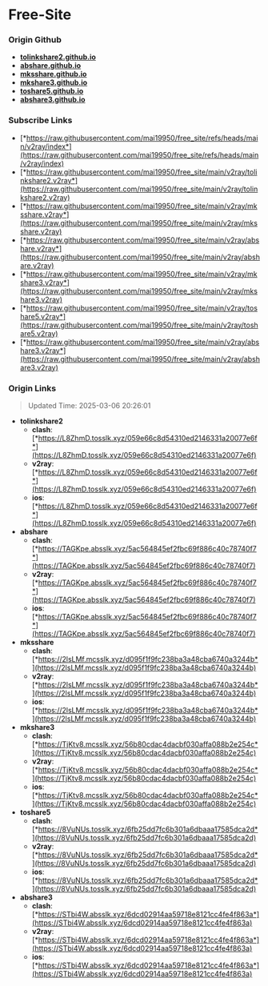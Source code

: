 # Free-Site

### Origin Github

- [**tolinkshare2.github.io**](https://github.com/tolinkshare2/tolinkshare2.github.io)
- [**abshare.github.io**](https://github.com/abshare/abshare.github.io)
- [**mksshare.github.io**](https://github.com/mksshare/mksshare.github.io)
- [**mkshare3.github.io**](https://github.com/mkshare3/mkshare3.github.io)
- [**toshare5.github.io**](https://github.com/toshare5/toshare5.github.io)
- [**abshare3.github.io**](https://github.com/abshare3/abshare3.github.io)

### Subscribe Links

- [*https://raw.githubusercontent.com/mai19950/free_site/refs/heads/main/v2ray/index*](https://raw.githubusercontent.com/mai19950/free_site/refs/heads/main/v2ray/index)
- [*https://raw.githubusercontent.com/mai19950/free_site/main/v2ray/tolinkshare2.v2ray*](https://raw.githubusercontent.com/mai19950/free_site/main/v2ray/tolinkshare2.v2ray)
- [*https://raw.githubusercontent.com/mai19950/free_site/main/v2ray/mksshare.v2ray*](https://raw.githubusercontent.com/mai19950/free_site/main/v2ray/mksshare.v2ray)
- [*https://raw.githubusercontent.com/mai19950/free_site/main/v2ray/abshare.v2ray*](https://raw.githubusercontent.com/mai19950/free_site/main/v2ray/abshare.v2ray)
- [*https://raw.githubusercontent.com/mai19950/free_site/main/v2ray/mkshare3.v2ray*](https://raw.githubusercontent.com/mai19950/free_site/main/v2ray/mkshare3.v2ray)
- [*https://raw.githubusercontent.com/mai19950/free_site/main/v2ray/toshare5.v2ray*](https://raw.githubusercontent.com/mai19950/free_site/main/v2ray/toshare5.v2ray)
- [*https://raw.githubusercontent.com/mai19950/free_site/main/v2ray/abshare3.v2ray*](https://raw.githubusercontent.com/mai19950/free_site/main/v2ray/abshare3.v2ray)

### Origin Links

> Updated Time: 2025-03-06 20:26:01

- **tolinkshare2**
  - **clash**: [*https://L8ZhmD.tosslk.xyz/059e66c8d54310ed2146331a20077e6f*](https://L8ZhmD.tosslk.xyz/059e66c8d54310ed2146331a20077e6f)
  - **v2ray**: [*https://L8ZhmD.tosslk.xyz/059e66c8d54310ed2146331a20077e6f*](https://L8ZhmD.tosslk.xyz/059e66c8d54310ed2146331a20077e6f)
  - **ios**: [*https://L8ZhmD.tosslk.xyz/059e66c8d54310ed2146331a20077e6f*](https://L8ZhmD.tosslk.xyz/059e66c8d54310ed2146331a20077e6f)
- **abshare**
  - **clash**: [*https://TAGKpe.absslk.xyz/5ac564845ef2fbc69f886c40c78740f7*](https://TAGKpe.absslk.xyz/5ac564845ef2fbc69f886c40c78740f7)
  - **v2ray**: [*https://TAGKpe.absslk.xyz/5ac564845ef2fbc69f886c40c78740f7*](https://TAGKpe.absslk.xyz/5ac564845ef2fbc69f886c40c78740f7)
  - **ios**: [*https://TAGKpe.absslk.xyz/5ac564845ef2fbc69f886c40c78740f7*](https://TAGKpe.absslk.xyz/5ac564845ef2fbc69f886c40c78740f7)
- **mksshare**
  - **clash**: [*https://2lsLMf.mcsslk.xyz/d095f1f9fc238ba3a48cba6740a3244b*](https://2lsLMf.mcsslk.xyz/d095f1f9fc238ba3a48cba6740a3244b)
  - **v2ray**: [*https://2lsLMf.mcsslk.xyz/d095f1f9fc238ba3a48cba6740a3244b*](https://2lsLMf.mcsslk.xyz/d095f1f9fc238ba3a48cba6740a3244b)
  - **ios**: [*https://2lsLMf.mcsslk.xyz/d095f1f9fc238ba3a48cba6740a3244b*](https://2lsLMf.mcsslk.xyz/d095f1f9fc238ba3a48cba6740a3244b)
- **mkshare3**
  - **clash**: [*https://TjKtv8.mcsslk.xyz/56b80cdac4dacbf030affa088b2e254c*](https://TjKtv8.mcsslk.xyz/56b80cdac4dacbf030affa088b2e254c)
  - **v2ray**: [*https://TjKtv8.mcsslk.xyz/56b80cdac4dacbf030affa088b2e254c*](https://TjKtv8.mcsslk.xyz/56b80cdac4dacbf030affa088b2e254c)
  - **ios**: [*https://TjKtv8.mcsslk.xyz/56b80cdac4dacbf030affa088b2e254c*](https://TjKtv8.mcsslk.xyz/56b80cdac4dacbf030affa088b2e254c)
- **toshare5**
  - **clash**: [*https://8VuNUs.tosslk.xyz/6fb25dd7fc6b301a6dbaaa17585dca2d*](https://8VuNUs.tosslk.xyz/6fb25dd7fc6b301a6dbaaa17585dca2d)
  - **v2ray**: [*https://8VuNUs.tosslk.xyz/6fb25dd7fc6b301a6dbaaa17585dca2d*](https://8VuNUs.tosslk.xyz/6fb25dd7fc6b301a6dbaaa17585dca2d)
  - **ios**: [*https://8VuNUs.tosslk.xyz/6fb25dd7fc6b301a6dbaaa17585dca2d*](https://8VuNUs.tosslk.xyz/6fb25dd7fc6b301a6dbaaa17585dca2d)
- **abshare3**
  - **clash**: [*https://STbi4W.absslk.xyz/6dcd02914aa59718e8121cc4fe4f863a*](https://STbi4W.absslk.xyz/6dcd02914aa59718e8121cc4fe4f863a)
  - **v2ray**: [*https://STbi4W.absslk.xyz/6dcd02914aa59718e8121cc4fe4f863a*](https://STbi4W.absslk.xyz/6dcd02914aa59718e8121cc4fe4f863a)
  - **ios**: [*https://STbi4W.absslk.xyz/6dcd02914aa59718e8121cc4fe4f863a*](https://STbi4W.absslk.xyz/6dcd02914aa59718e8121cc4fe4f863a)
